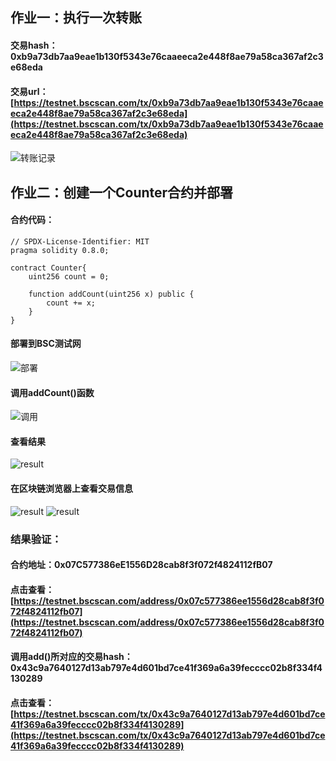 ## 作业一：执行一次转账
#### 交易hash：0xb9a73db7aa9eae1b130f5343e76caaeeca2e448f8ae79a58ca367af2c3e68eda
#### 交易url：[https://testnet.bscscan.com/tx/0xb9a73db7aa9eae1b130f5343e76caaeeca2e448f8ae79a58ca367af2c3e68eda](https://testnet.bscscan.com/tx/0xb9a73db7aa9eae1b130f5343e76caaeeca2e448f8ae79a58ca367af2c3e68eda)
![转账记录](./交易.png "转账记录")

## 作业二：创建一个Counter合约并部署

#### 合约代码：
```Solidity
// SPDX-License-Identifier: MIT
pragma solidity 0.8.0;

contract Counter{
    uint256 count = 0;

    function addCount(uint256 x) public {
        count += x;
    }
}
```
#### 部署到BSC测试网
![部署](./deploy.png "部署")
#### 调用addCount()函数
![调用](./add().png "add")
#### 查看结果
![result](./result.png "result")
#### 在区块链浏览器上查看交易信息
![result](./合约部署.png "result")
![result](./调用函数.png "result")

### 结果验证：
#### 合约地址：0x07C577386eE1556D28cab8f3f072f4824112fB07
#### 点击查看：[https://testnet.bscscan.com/address/0x07c577386ee1556d28cab8f3f072f4824112fb07](https://testnet.bscscan.com/address/0x07c577386ee1556d28cab8f3f072f4824112fb07)
#### 调用add()所对应的交易hash：0x43c9a7640127d13ab797e4d601bd7ce41f369a6a39fecccc02b8f334f4130289
#### 点击查看：[https://testnet.bscscan.com/tx/0x43c9a7640127d13ab797e4d601bd7ce41f369a6a39fecccc02b8f334f4130289](https://testnet.bscscan.com/tx/0x43c9a7640127d13ab797e4d601bd7ce41f369a6a39fecccc02b8f334f4130289)
